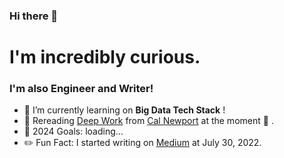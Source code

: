 ### Hi there 👋

# I'm incredibly curious.

### I'm also Engineer and Writer!

- 🔭 I’m currently learning on **Big Data Tech Stack** !
- :closed_book: Rereading [Deep Work](https://www.amazon.com/Deep-Work-Focused-Success-Distracted/dp/1455586692) from [Cal Newport](https://calnewport.com/) at the moment :eyes: .
- :thought_balloon: 2024 Goals: loading...
- ✏️ Fun Fact: I started writing on [Medium](https://medium.com/@merTaner) at July 30, 2022.

<br />
